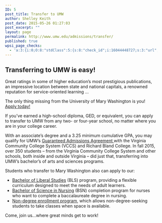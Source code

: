 ```yaml
---
ID: 5
post_title: Transfer to UMW
author: Shelley Keith
post_date: 2015-05-26 01:27:03
post_excerpt: ""
layout: page
permalink: http://www.umw.edu/admissions/transfer/
published: true
wpsi_page_checks:
  - 'a:3:{i:0;O:8:"stdClass":5:{s:8:"check_id";i:16044448727;s:3:"url";s:39:"http://www.umw.edu/admissions/transfer/";s:6:"status";s:8:"checking";s:6:"_links";O:8:"stdClass":1:{s:9:"pagecheck";s:65:"https://api.siteimprove.com/v1/sites/448702/pagecheck/16044448727";}s:4:"time";i:1457979636;}i:1;O:8:"stdClass":5:{s:8:"check_id";i:16044448727;s:3:"url";s:39:"http://www.umw.edu/admissions/transfer/";s:6:"status";s:8:"checking";s:6:"_links";O:8:"stdClass":1:{s:9:"pagecheck";s:65:"https://api.siteimprove.com/v1/sites/448702/pagecheck/16044448727";}s:4:"time";i:1457979615;}i:2;O:8:"stdClass":5:{s:8:"check_id";i:16044448727;s:3:"url";s:39:"http://www.umw.edu/admissions/transfer/";s:6:"status";s:8:"checking";s:6:"_links";O:8:"stdClass":1:{s:9:"pagecheck";s:65:"https://api.siteimprove.com/v1/sites/448702/pagecheck/16044448727";}s:4:"time";i:1457979589;}}'
---
```

<h2>Transferring to UMW is easy!</h2>
Great ratings in some of higher education’s most prestigious publications, an impressive location between state and national capitals, a renowned reputation for service-oriented learning ...

The only thing missing from the University of Mary Washington is you! <a href="http://www.umw.edu/admissions/apply">Apply today!</a>

If you’ve earned a high-school diploma, GED, or equivalent, you can apply to transfer to UMW from any two- or four-year school, no matter where you are in your college career.

With an associate’s degree and a 3.25 minimum cumulative GPA, you may qualify for UMW’s <a href="/admissions/transfer/guaranteed-admission-agreement/">Guaranteed Admissions Agreement </a>with the Virginia Community College System (VCCS) and Richard Bland College. In fall 2015, over 350 students – from the Virginia Community College System and other schools, both inside and outside Virginia – did just that, transferring into UMW’s bachelor’s of arts and sciences programs.

Students who transfer to Mary Washington also can apply to our:
<ul>
	<li><a href="http://cas.umw.edu/bls/">Bachelor of Liberal Studies</a> (BLS) program, providing a flexible curriculum designed to meet the needs of adult learners.</li>
	<li><a href="http://cas.umw.edu/bsn-program/">Bachelor of Science in Nursing</a> (BSN) completion program for nurses who want to complete a baccalaureate degree in nursing.</li>
	<li><a href="http://academics.umw.edu/registrar/registration-instructions-for-nondegree-students-and-auditors/">Non-degree enrollment program</a>, which allows non-degree-seeking students to take classes when space is available.</li>
</ul>
Come, join us...where great minds get to work!